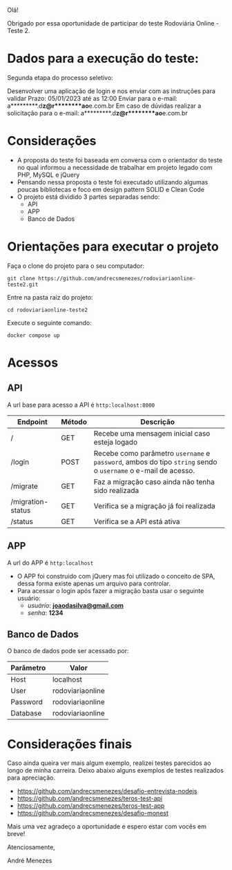 Olá!

Obrigado por essa oportunidade de participar do teste Rodoviária Online - Teste 2.

# Dados para a execução do teste:
Segunda etapa do processo seletivo:

Desenvolver uma aplicação de login e nos enviar com as instruções para validar
Prazo: 05/01/2023 até as 12:00
Enviar para o e-mail: a*********.d****z@r********ao****e.com.br
Em caso de dúvidas realizar a solicitação para o e-mail: a*********.d****z@r********ao****e.com.br

# Considerações
- A proposta do teste foi baseada em conversa com o orientador do teste no qual informou a necessidade de trabalhar em projeto legado com PHP, MySQL e jQuery
- Pensando nessa proposta o teste foi executado utilizando algumas poucas bibliotecas e foco em design pattern SOLID e Clean Code
- O projeto está dividido 3 partes separadas sendo:
  - API
  - APP
  - Banco de Dados

# Orientações para executar o projeto

Faça o clone do projeto para o seu computador:

```shell
git clone https://github.com/andrecsmenezes/rodoviariaonline-teste2.git
```

Entre na pasta raiz do projeto:

```shell
cd rodoviariaonline-teste2
```

Execute o seguinte comando:
```shell
docker compose up
```

# Acessos

## API

A url base para acesso a API é `http:localhost:8000`

| Endpoint | Método | Descrição |
|----------|--------| --- |
| /        | GET    | Recebe uma mensagem inicial caso esteja logado |
| /login | POST | Recebe como parâmetro `username` e `password`, ambos do tipo `string` sendo o `username` o e-mail de acesso. |
| /migrate | GET | Faz a migração caso ainda não tenha sido realizada |
| /migration-status | GET | Verifica se a migração já foi realizada |
| /status | GET | Verifica se a API está ativa |

## APP

A url do APP é `http:localhost`

- O APP foi construido com jQuery mas foi utilizado o conceito de SPA, dessa forma existe apenas um arquivo para controlar.
- Para acessar o login após fazer a migração basta usar o seguinte usuário:
  - *usuário*: **joaodasilva@gmail.com**
  - *senha*: **1234**

## Banco de Dados

O banco de dados pode ser acessado por:

| Parâmetro | Valor            |
|-----------|------------------|
| Host      | localhost        |
| User      | rodoviariaonline |
| Password  | rodoviariaonline |
| Database  | rodoviariaonline |

# Considerações finais

Caso ainda queira ver mais algum exemplo, realizei testes parecidos ao longo de minha carreira. Deixo abaixo alguns exemplos de testes realizados para apreciação.

- https://github.com/andrecsmenezes/desafio-entrevista-nodejs
- https://github.com/andrecsmenezes/teros-test-api
- https://github.com/andrecsmenezes/teros-test-app
- https://github.com/andrecsmenezes/desafio-monest

Mais uma vez agradeço a oportunidade e espero estar com vocês em breve!

Atenciosamente,

André Menezes